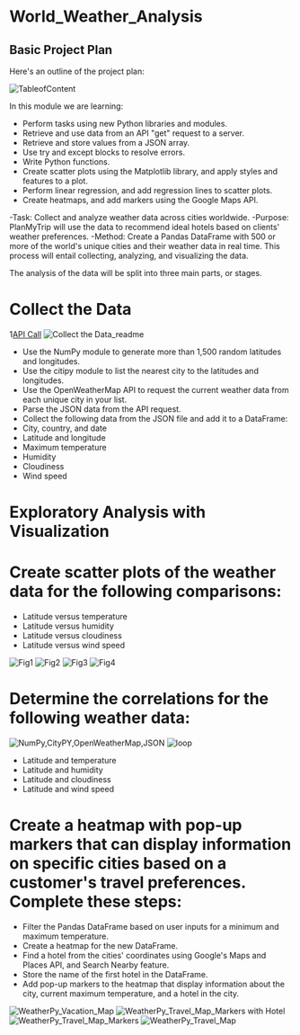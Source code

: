 # World_Weather_Analysis

## Basic Project Plan
Here's an outline of the project plan:

![TableofContent](https://github.com/735713038455163/World_Weather_Analysis/blob/main/Weather_Database/TableofContent.PNG)

In this module we are learning:
-	Perform tasks using new Python libraries and modules.
-	Retrieve and use data from an API "get" request to a server.
-	Retrieve and store values from a JSON array.
-	Use try and except blocks to resolve errors.
-	Write Python functions.
-	Create scatter plots using the Matplotlib library, and apply styles and features to a plot.
-	Perform linear regression, and add regression lines to scatter plots.
-	Create heatmaps, and add markers using the Google Maps API.

-Task: Collect and analyze weather data across cities worldwide.
-Purpose: PlanMyTrip will use the data to recommend ideal hotels based on clients' weather preferences.
-Method: Create a Pandas DataFrame with 500 or more of the world's unique cities and their weather data in real time. This process will entail collecting, analyzing, and visualizing the data.

The analysis of the data will be split into three main parts, or stages.

# Collect the Data
1[API Call](https://github.com/735713038455163/World_Weather_Analysis/blob/main/weather_data/API%20Call.PNG)
![Collect the Data_readme](https://github.com/735713038455163/World_Weather_Analysis/blob/main/Weather_Database/Collect%20the%20Data_readme.PNG)

- Use the NumPy module to generate more than 1,500 random latitudes and longitudes.
- Use the citipy module to list the nearest city to the latitudes and longitudes.
- Use the OpenWeatherMap API to request the current weather data from each unique city in your list.
- Parse the JSON data from the API request.
- Collect the following data from the JSON file and add it to a DataFrame:
- City, country, and date
- Latitude and longitude
- Maximum temperature
- Humidity
- Cloudiness
- Wind speed

# Exploratory Analysis with Visualization

# Create scatter plots of the weather data for the following comparisons:
- Latitude versus temperature
- Latitude versus humidity
- Latitude versus cloudiness
- Latitude versus wind speed

![Fig1](https://github.com/735713038455163/World_Weather_Analysis/blob/main/weather_data/Fig1.png)
![Fig2](https://github.com/735713038455163/World_Weather_Analysis/blob/main/weather_data/Fig2.png)
![Fig3](https://github.com/735713038455163/World_Weather_Analysis/blob/main/weather_data/Fig3.png)
![Fig4](https://github.com/735713038455163/World_Weather_Analysis/blob/main/weather_data/Fig4.png)
# Determine the correlations for the following weather data:

![NumPy,CityPY,OpenWeatherMap,JSON](https://github.com/735713038455163/World_Weather_Analysis/blob/main/Weather_Database/NumPy%2CCityPY%2COpenWeatherMap%2CJSON.PNG)
![loop](https://github.com/735713038455163/World_Weather_Analysis/blob/main/Weather_Database/loop.PNG)

- Latitude and temperature
- Latitude and humidity
- Latitude and cloudiness
- Latitude and wind speed


# Create a heatmap with pop-up markers that can display information on specific cities based on a customer's travel preferences. Complete these steps:

- Filter the Pandas DataFrame based on user inputs for a minimum and maximum temperature.
- Create a heatmap for the new DataFrame.
- Find a hotel from the cities' coordinates using Google's Maps and Places API, and Search Nearby feature.
- Store the name of the first hotel in the DataFrame.
- Add pop-up markers to the heatmap that display information about the city, current maximum temperature, and a hotel in the city.

![WeatherPy_Vacation_Map](https://github.com/735713038455163/World_Weather_Analysis/blob/main/Vacation_Search/WeatherPy_Vacation_Map.PNG)
![WeatherPy_Travel_Map_Markers with Hotel](https://github.com/735713038455163/World_Weather_Analysis/blob/main/Vacation_Itinerary/WeatherPy_Travel_Map_Markers%20with%20Hotel.PNG)
![WeatherPy_Travel_Map_Markers](https://github.com/735713038455163/World_Weather_Analysis/blob/main/Vacation_Itinerary/WeatherPy_Travel_Map_Markers.PNG)
![WeatherPy_Travel_Map](https://github.com/735713038455163/World_Weather_Analysis/blob/main/Vacation_Itinerary/WeatherPy_Travel_Map.PNG)


